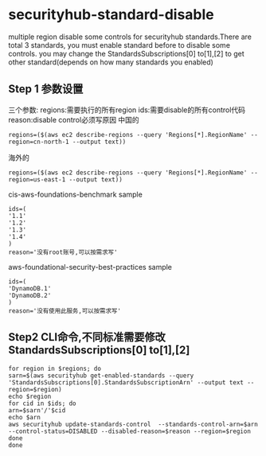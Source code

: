 # securityhub-standard-disable
multiple region disable some controls for securityhub standards.There are total 3 standards, you must enable standard before to disable some controls.
you may change the StandardsSubscriptions[0] to[1],[2] to get other standard(depends on how many standards you enabled)
## Step 1 参数设置
三个参数:
regions:需要执行的所有region
ids:需要disable的所有control代码
reason:disable control必须写原因
中国的
```
regions=($(aws ec2 describe-regions --query 'Regions[*].RegionName' --region=cn-north-1 --output text))
```
海外的
```
regions=($(aws ec2 describe-regions --query 'Regions[*].RegionName' --region=us-east-1 --output text))
```
cis-aws-foundations-benchmark sample
```
ids=(
'1.1'
'1.2'
'1.3'
'1.4'
)
reason='没有root账号,可以按需求写'

```
aws-foundational-security-best-practices sample
```
ids=(
'DynamoDB.1'
'DynamoDB.2'
)
reason='没有使用此服务,可以按需求写'
```
## Step2 CLI命令,不同标准需要修改StandardsSubscriptions[0] to[1],[2]
```
for region in $regions; do
sarn=$(aws securityhub get-enabled-standards --query 'StandardsSubscriptions[0].StandardsSubscriptionArn' --output text --region=$region)
echo $region
for cid in $ids; do
arn=$sarn'/'$cid
echo $arn
aws securityhub update-standards-control  --standards-control-arn=$arn --control-status=DISABLED --disabled-reason=$reason --region=$region
done
done
```
